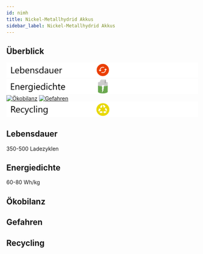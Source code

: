 ```yaml
---
id: nimh
title: Nickel-Metallhydrid Akkus
sidebar_label: Nickel-Metallhydrid Akkus
---
```


## Überblick

[![Lebensdauer](assets/lebensdauer_rot.png)](nimhlithium#lebensdauer)
[![Energiedichte](assets/Energiedichte_mittel.png)](nimh#energiedichte)
[![Ökobilanz](assets/Ökobilanz_gelb.png)](nimh#ökobilanz)
[![Gefahren](assets/Gefahren_grün.png)](nimh#gefahren)
[![Recycling](assets/Recycling_gelb.png)](nimh#recycling)

## Lebensdauer

350-500 Ladezyklen

## Energiedichte

60-80 Wh/kg

## Ökobilanz

## Gefahren

## Recycling
